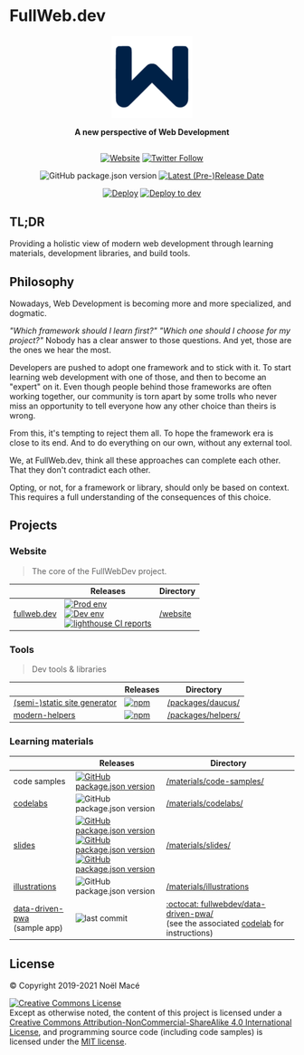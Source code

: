 # FullWeb.dev

<p align="center">
<img src="website/public/images/favicon/android-icon-144x144.png" alt="logo"></img>
</p>

<p align="center"><b>A new perspective of Web Development</b></p>

<!-- markdownlint-disable header-style -->

##

<!-- markdownlint-enable header-style -->

<p align="center"><a href="https://fullweb.dev"><img src="https://img.shields.io/website?up_message=fullweb.dev&amp;url=https%3A%2F%2Ffullweb.dev" alt="Website"></a>
<a href="https://twitter.com/intent/follow?screen_name=noel_mace"><img alt="Twitter Follow" src="https://img.shields.io/twitter/follow/noel_mace?label=Stay%20tunned%21&style=social"></a></p>

<p align="center">
<img alt="GitHub package.json version" src="https://img.shields.io/github/package-json/v/fullwebdev/fullwebdev">
<a href="https://github.com/fullwebdev/fullwebdev/releases/tag/latest"><img alt="Latest (Pre-)Release Date" src="https://img.shields.io/github/release-date-pre/fullwebdev/fullwebdev?label=latest%20release"></a>
</p>

<p align="center">
<a href="https://github.com/fullwebdev/fullwebdev/actions?query=workflow%3ADeploy"><img src="https://github.com/fullwebdev/fullwebdev/workflows/Deploy/badge.svg" alt="Deploy"></a>
<a href="https://github.com/fullwebdev/fullwebdev/actions?query=workflow%3A%22Deploy+to+dev%22"><img src="https://github.com/fullwebdev/fullwebdev/workflows/Deploy%20to%20dev/badge.svg" alt="Deploy to dev"></a>
</p>

## TL;DR

Providing a holistic view of modern web development through learning materials, development libraries, and build tools.

## Philosophy

Nowadays, Web Development is becoming more and more specialized, and dogmatic.

_"Which framework should I learn first?" "Which one should I choose for my project?"_ Nobody has a clear answer to those questions. And yet, those are the ones we hear the most.

Developers are pushed to adopt one framework and to stick with it. To start learning web development with one of those, and then to become an "expert" on it. Even though people behind those frameworks are often working together, our community is torn apart by some trolls who never miss an opportunity to tell everyone how any other choice than theirs is wrong.

From this, it's tempting to reject them all. To hope the framework era is close to its end. And to do everything on our own, without any external tool.

We, at FullWeb.dev, think all these approaches can complete each other. That they don't contradict each other.

Opting, or not, for a framework or library, should only be based on context. This requires a full understanding of the consequences of this choice.

## Projects

### Website

> The core of the FullWebDev project.

<!-- prettier-ignore -->
|         | Releases | Directory |
| ------- | -------- | --------- |
| [fullweb.dev](https://fullweb.dev) | [![Prod env](https://img.shields.io/website?label=prod%20env&logo=firebase&url=https%3A%2F%2Ffullweb.dev)](https://github.com/fullwebdev/fullwebdev/releases/tag/latest)<br>[![Dev env](https://img.shields.io/website?label=dev%20env&logo=firebase&url=https%3A%2F%2Ffullweb-dev-dev.web.app)](https://fullweb-dev-dev.web.app/)<br>[![lighthouse CI reports](https://img.shields.io/badge/lighthouse-reports-F44B21?logo=lighthouse)](https://lhci-fullwebdev.herokuapp.com/app/projects/fullwebdev/dashboard?branch=master&runUrl=https%3A%2F%2Ffullweb.dev%2F) | [/website](./website/) |

### Tools

> Dev tools & libraries

<!-- prettier-ignore -->
|         | Releases | Directory |
| ------- | -------- | --------- |
| [(semi-)static site generator](https://www.npmjs.com/package/@daucus/cli) | [![npm](https://img.shields.io/npm/v/@daucus/cli)](https://www.npmjs.com/search?q=%40daucus) | [/packages/daucus/](./packages/daucus/) |
| [modern-helpers](https://www.npmjs.com/package/modern-helpers) | [![npm](https://img.shields.io/npm/v/modern-helpers)](https://www.npmjs.com/search?q=%40modern-helpers) | [/packages/helpers/](./packages/helpers/) |

### Learning materials

<!-- prettier-ignore -->
|         | Releases | Directory |
| ------- | -------- | --------- |
| code samples | [![GitHub package.json version](https://img.shields.io/github/package-json/v/fullwebdev/code-samples?label=sandox&logo=codesandbox)](https://codesandbox.io/s/github/fullwebdev/fullwebdev/tree/master/materials/code-samples/src/) | [/materials/code-samples/](./materials/code-samples/) |
| [codelabs](https://fullweb.dev/docs/codelabs) | ![GitHub package.json version](https://img.shields.io/badge/dynamic/json?color=important&label=version&query=%24.version&url=https%3A%2F%2Fraw.githubusercontent.com%2Ffullwebdev%2Ffullwebdev%2Fmaster%2Fmaterials%2Fcodelabs%2Fpackage.json) | [/materials/codelabs/](./materials/codelabs/) |
| [slides](https://fullweb.dev/conferences/) | [![GitHub package.json version](https://img.shields.io/badge/dynamic/json?color=success&label=WoF%20S2&query=%24.version&url=https%3A%2F%2Fraw.githubusercontent.com%2Ffullwebdev%2Ffullwebdev%2Fmaster%2Fmaterials%2Fslides%2Fwof-2%2Fpackage.json)](https://fullweb.dev/slides/wof/latest/)<br>[![GitHub package.json version](https://img.shields.io/badge/dynamic/json?color=success&label=vanilla-1&query=%24.version&url=https%3A%2F%2Fraw.githubusercontent.com%2Ffullwebdev%2Ffullwebdev%2Fmaster%2Fmaterials%2Fslides%2Fvanilla-1%2Fpackage.json)](https://fullweb.dev/slides/vanilla1/latest/)<br>[![GitHub package.json version](https://img.shields.io/badge/dynamic/json?color=success&label=WoF%20S1&query=%24.version&url=https%3A%2F%2Fraw.githubusercontent.com%2Ffullwebdev%2Ffullwebdev%2Fmaster%2Fmaterials%2Fslides%2Fwof-1%2Fpackage.json)](https://fullweb.dev/slides/wof1/) | [/materials/slides/](./materials/slides/) |
| [illustrations](https://github.com/fullwebdev/illustrations) | ![GitHub package.json version](https://img.shields.io/github/package-json/v/fullwebdev/illustrations) | [/materials/illustrations](./materials/illustrations)
| [data-driven-pwa](https://github.com/fullwebdev/data-driven-pwa)<br>(sample app) | ![last commit](https://img.shields.io/github/last-commit/fullwebdev/data-driven-pwa) | [:octocat: fullwebdev/data-driven-pwa/](https://github.com/fullwebdev/data-driven-pwa)<br>(see the associated [codelab](https://fullweb.dev/docs/codelabs) for instructions) |

## License

© Copyright 2019-2021 Noël Macé

<a rel="license" href="http://creativecommons.org/licenses/by-nc-sa/4.0/"><img alt="Creative Commons License" style="border-width:0" src="https://i.creativecommons.org/l/by-nc-sa/4.0/88x31.png" /></a><br /> Except as otherwise noted, the content of this project is licensed under a <a rel="license" href="http://creativecommons.org/licenses/by-nc-sa/4.0/">Creative Commons Attribution-NonCommercial-ShareAlike 4.0 International License</a>, and programming source code (including code samples) is licensed under the [MIT license](./LICENSE).
